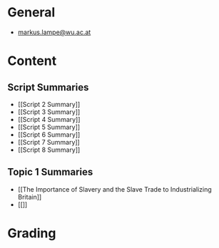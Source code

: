 # General
- markus.lampe@wu.ac.at

# Content
## Script Summaries
- [[Script 2 Summary]]
- [[Script 3 Summary]]
- [[Script 4 Summary]]
- [[Script 5 Summary]]
- [[Script 6 Summary]]
- [[Script 7 Summary]]
- [[Script 8 Summary]]

## Topic 1 Summaries
- [[The Importance of Slavery and the Slave Trade to Industrializing Britain]]
- [[]]

# Grading
